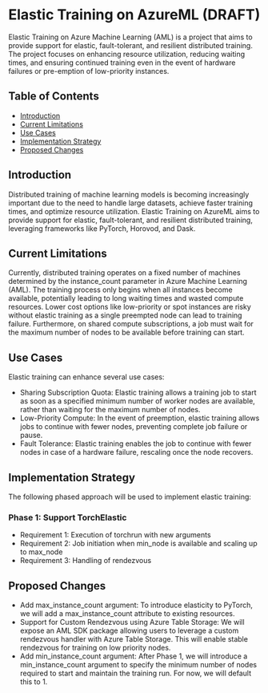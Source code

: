 # Elastic Training on AzureML (DRAFT)

Elastic Training on Azure Machine Learning (AML) is a project that aims to provide support for elastic, fault-tolerant, and resilient distributed training. The project focuses on enhancing resource utilization, reducing waiting times, and ensuring continued training even in the event of hardware failures or pre-emption of low-priority instances.

## Table of Contents

- [Introduction](#introduction)
- [Current Limitations](#current-limitations)
- [Use Cases](#use-cases)
- [Implementation Strategy](#implementation-strategy)
- [Proposed Changes](#proposed-changes)

## Introduction

Distributed training of machine learning models is becoming increasingly important due to the need to handle large datasets, achieve faster training times, and optimize resource utilization. Elastic Training on AzureML aims to provide support for elastic, fault-tolerant, and resilient distributed training, leveraging frameworks like PyTorch, Horovod, and Dask.

## Current Limitations

Currently, distributed training operates on a fixed number of machines determined by the instance_count parameter in Azure Machine Learning (AML). The training process only begins when all instances become available, potentially leading to long waiting times and wasted compute resources. Lower cost options like low-priority or spot instances are risky without elastic training as a single preempted node can lead to training failure. Furthermore, on shared compute subscriptions, a job must wait for the maximum number of nodes to be available before training can start.

## Use Cases

Elastic training can enhance several use cases:

- Sharing Subscription Quota: Elastic training allows a training job to start as soon as a specified minimum number of worker nodes are available, rather than waiting for the maximum number of nodes.
- Low-Priority Compute: In the event of preemption, elastic training allows jobs to continue with fewer nodes, preventing complete job failure or pause.
- Fault Tolerance: Elastic training enables the job to continue with fewer nodes in case of a hardware failure, rescaling once the node recovers.

## Implementation Strategy

The following phased approach will be used to implement elastic training:

### Phase 1: Support TorchElastic

- Requirement 1: Execution of torchrun with new arguments
- Requirement 2: Job initiation when min_node is available and scaling up to max_node
- Requirement 3: Handling of rendezvous

## Proposed Changes

- Add max_instance_count argument: To introduce elasticity to PyTorch, we will add a max_instance_count attribute to existing resources.
- Support for Custom Rendezvous using Azure Table Storage: We will expose an AML SDK package allowing users to leverage a custom rendezvous handler with Azure Table Storage. This will enable stable rendezvous for training on low priority nodes.
- Add min_instance_count argument: After Phase 1, we will introduce a min_instance_count argument to specify the minimum number of nodes required to start and maintain the training run. For now, we will default this to 1.
